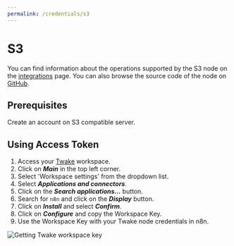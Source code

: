 ```yaml
---
permalink: /credentials/s3
---
```


# S3

You can find information about the operations supported by the S3 node on the [integrations](https://n8n.io/integrations/n8n-nodes-base.se) page. You can also browse the source code of the node on [GitHub](https://github.com/n8n-io/n8n/tree/master/packages/nodes-base/nodes/S3).

## Prerequisites

Create an account on S3 compatible server.

## Using Access Token

1. Access your [Twake](https://web.twake.app) workspace.
2. Click on ***Main*** in the top left corner.
3. Select 'Workspace settings' from the dropdown list.
4. Select ***Applications and connectors***.
5. Click on the ***Search applications...*** button.
6. Search for `n8n` and click on the ***Display*** button.
7. Click on ***Install*** and select ***Confirm***.
8. Click on ***Configure*** and copy the Workspace Key.
9. Use the Workspace Key with your Twake node credentials in n8n.

![Getting Twake workspace key](./using-workspace-key.gif)
